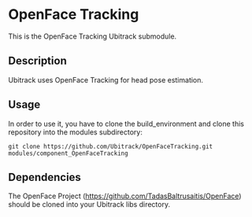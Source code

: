 OpenFace Tracking
==========
This is the OpenFace Tracking Ubitrack submodule.


Description
----------
Ubitrack uses OpenFace Tracking for head pose estimation.


Usage
-----
In order to use it, you have to clone the build_environment and clone this repository into the modules subdirectory:

	git clone https://github.com/Ubitrack/OpenFaceTracking.git modules/component_OpenFaceTracking


Dependencies
----------
The OpenFace Project (https://github.com/TadasBaltrusaitis/OpenFace) should be cloned into your Ubitrack libs directory.
